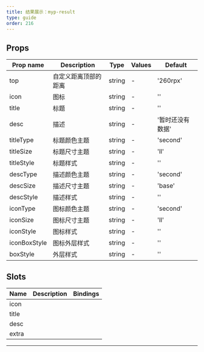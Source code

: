 ```yaml
---
title: 结果展示：myp-result
type: guide
order: 216
---
```


## Props

| Prop name    | Description          | Type   | Values | Default          |
| ------------ | -------------------- | ------ | ------ | ---------------- |
| top          | 自定义距离顶部的距离 | string | -      | '260rpx'         |
| icon         | 图标                 | string | -      | ''               |
| title        | 标题                 | string | -      | ''               |
| desc         | 描述                 | string | -      | '暂时还没有数据' |
| titleType    | 标题颜色主题         | string | -      | 'second'         |
| titleSize    | 标题尺寸主题         | string | -      | 'll'             |
| titleStyle   | 标题样式             | string | -      | ''               |
| descType     | 描述颜色主题         | string | -      | 'second'         |
| descSize     | 描述尺寸主题         | string | -      | 'base'           |
| descStyle    | 描述样式             | string | -      | ''               |
| iconType     | 图标颜色主题         | string | -      | 'second'         |
| iconSize     | 图标尺寸主题         | string | -      | 'll'             |
| iconStyle    | 图标样式             | string | -      | ''               |
| iconBoxStyle | 图标外层样式         | string | -      | ''               |
| boxStyle     | 外层样式             | string | -      | ''               |

## Slots

| Name  | Description | Bindings |
| ----- | ----------- | -------- |
| icon  |             |          |
| title |             |          |
| desc  |             |          |
| extra |             |          |

---
